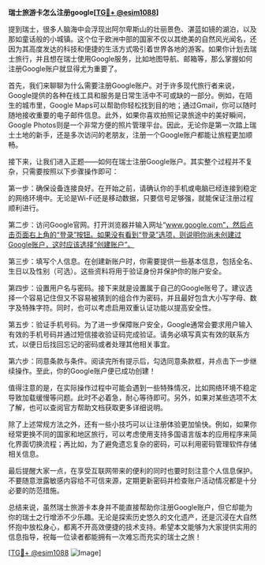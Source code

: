 **瑞士旅游卡怎么注册google[[TG💪+ @esim1088](https://t.me/s/esim1088)]**

提到瑞士，很多人脑海中会浮现出阿尔卑斯山的壮丽景色、湛蓝如镜的湖泊，以及那如童话般的小城镇。这个位于欧洲中部的国家不仅以其绝美的自然风光闻名，还因为其高度发达的科技和便捷的生活方式吸引着世界各地的游客。如果你计划去瑞士旅行，并且想在瑞士使用Google服务，比如地图导航、邮箱等，那么掌握如何注册Google账户就显得尤为重要了。

首先，我们来聊聊为什么需要注册Google账户。对于许多现代旅行者来说，Google提供的各种在线工具和服务是日常生活中不可或缺的一部分。例如，在陌生的城市里，Google Maps可以帮助你轻松找到目的地；通过Gmail，你可以随时随地接收重要的电子邮件信息。此外，如果你喜欢拍照记录旅途中的美好瞬间，Google Photos则是一个非常方便的照片管理平台。因此，无论你是第一次踏上瑞士土地的新手，还是多次访问的老朋友，注册一个Google账户都能让旅程更加顺畅。

接下来，让我们进入正题——如何在瑞士注册Google账户。其实整个过程并不复杂，只需要按照以下步骤操作即可：

第一步：确保设备连接良好。在开始之前，请确认你的手机或电脑已经连接到稳定的网络环境中。无论是Wi-Fi还是移动数据，只要信号足够强，就能保证注册过程顺利进行。

第二步：访问Google官网。打开浏览器并输入网址“www.google.com”，然后点击页面右上角的“登录”按钮。如果没有看到“登录”选项，则说明你尚未创建过Google账户，这时应该选择“创建账户”。

第三步：填写个人信息。在创建新账户时，你需要提供一些基本信息，包括全名、生日以及性别（可选）。这些资料将用于验证身份并保护你的账户安全。

第四步：设置用户名与密码。接下来就是设置属于自己的Google账号了。建议选择一个容易记住但又不容易被猜到的组合作为密码，并且最好包含大小写字母、数字及特殊字符。同时，也可以考虑启用双重认证功能以提高安全性。

第五步：验证手机号码。为了进一步保障账户安全，Google通常会要求用户输入有效的手机号码并通过短信接收验证码完成验证。请务必填写真实有效的联系方式，以便日后找回忘记的密码或者处理其他相关事宜。

第六步：同意条款与条件。阅读完所有提示后，勾选同意条款框，并点击下一步继续操作。至此，你的Google账户便已成功创建！

值得注意的是，在实际操作过程中可能会遇到一些特殊情况，比如网络环境不稳定导致加载缓慢等问题。此时不必着急，耐心等待即可。另外，如果对某些选项不太了解，也可以查阅官方帮助文档获取更多详细说明。

除了上述常规方法之外，还有一些小技巧可以让注册体验更加愉快。例如，如果你经常更换不同的国家和地区旅行，可以考虑使用支持多国语言版本的应用程序来简化界面切换流程；再比如，为了避免遗忘复杂的密码，可以利用密码管理软件存储相关信息。

最后提醒大家一点，在享受互联网带来的便利的同时也要时刻注意个人信息保护。不要随意泄露敏感内容给不可信来源，定期更新密码并检查账户活动情况都是十分必要的防范措施。

总结来说，虽然瑞士旅游卡本身并不能直接帮助你注册Google账户，但它却能为你的瑞士之行增添不少乐趣。无论是探索历史悠久的文化遗产，还是沉浸在大自然怀抱中放松身心，都离不开高效便捷的技术支持。希望本文能够为大家提供实用的信息指导，祝每一位读者都能拥有一次难忘而充实的瑞士之旅！

[[TG💪+ @esim1088](https://t.me/s/esim1088) ![Image](https://i.postimg.cc/4NQfJmqS/Snipaste-2025-05-13-00-14-12.png)]